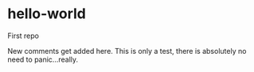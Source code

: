 # hello-world
First repo

New comments get added here. This is only a test, there is absolutely no need to panic...really.

